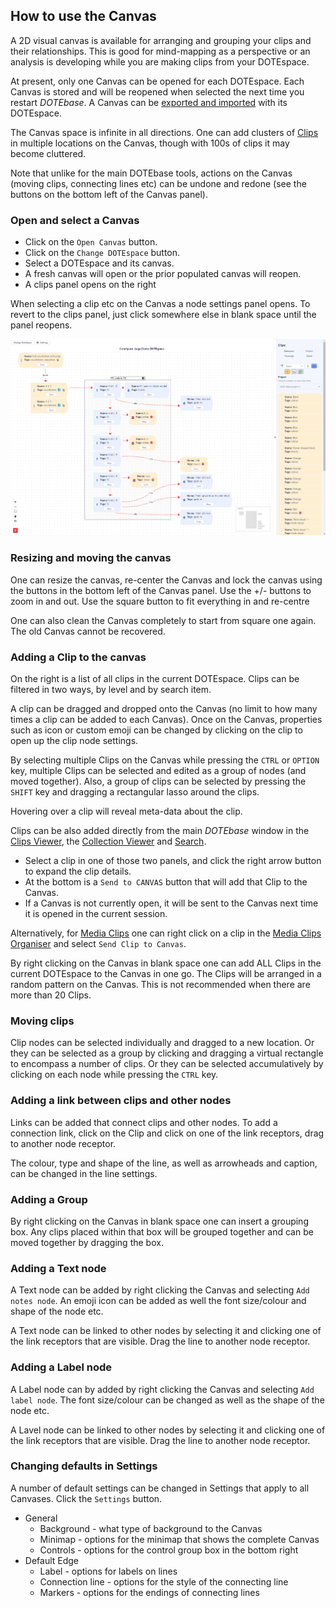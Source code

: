 ## How to use the Canvas

A 2D visual canvas is available for arranging and grouping your clips and their relationships.
This is good for mind-mapping as a perspective or an analysis is developing while you are making clips from your DOTEspace.

At present, only one Canvas can be opened for each DOTEspace.
Each Canvas is stored and will be reopened when selected the next time you restart _DOTEbase_.
A Canvas can be [exported and imported](export.md) with its DOTEspace.

The Canvas space is infinite in all directions.
One can add clusters of [Clips](clips.md) in multiple locations on the Canvas, though with 100s of clips it may become cluttered.

Note that unlike for the main DOTEbase tools, actions on the Canvas (moving clips, connecting lines etc) can be undone and redone (see the buttons on the bottom left of the Canvas panel).

### Open and select a Canvas

- Click on the `Open Canvas` button.
- Click on the `Change DOTEspace` button.
- Select a DOTEspace and its canvas.
- A fresh canvas will open or the prior populated canvas will reopen.
- A clips panel opens on the right

When selecting a clip etc on the Canvas a node settings panel opens.
To revert to the clips panel, just click somewhere else in blank space until the panel reopens.

[![Canvas example](images/canvas/canvas-example.png)](images/canvas/canvas-example.png)

### Resizing and moving the canvas

One can resize the canvas, re-center the Canvas and lock the canvas using the buttons in the bottom left of the Canvas panel.
Use the +/- buttons to zoom in and out.
Use the square button to fit everything in and re-centre

One can also clean the Canvas completely to start from square one again.
The old Canvas cannot be recovered.

### Adding a Clip to the canvas

On the right is a list of all clips in the current DOTEspace.
Clips can be filtered in two ways, by level and by search item.

A clip can be dragged and dropped onto the Canvas (no limit to how many times a clip can be added to each Canvas).
Once on the Canvas, properties such as icon or custom emoji can be changed by clicking on the clip to open up the clip node settings.

By selecting multiple Clips on the Canvas while pressing the `CTRL` or `OPTION` key, multiple Clips can be selected and edited as a group of nodes (and moved together).
Also, a group of clips can be selected by pressing the `SHIFT` key and dragging a rectangular lasso around the clips.

Hovering over a clip will reveal meta-data about the clip.

Clips can be also added directly from the main _DOTEbase_ window in the [Clips Viewer](clips-viewer.md), the [Collection Viewer](collection-viewer.md) and [Search](search.md).
- Select a clip in one of those two panels, and click the right arrow  button to expand the clip details.
- At the bottom is a `Send to CANVAS` button that will add that Clip to the Canvas.
- If a Canvas is not currently open, it will be sent to the Canvas next time it is opened in the current session.

Alternatively, for [Media Clips](media-clip.md) one can right click on a clip in the [Media Clips Organiser](media-clips-organiser.md) and select `Send Clip to Canvas`.

By right clicking on the Canvas in blank space one can add ALL Clips in the current DOTEspace to the Canvas in one go.
The Clips will be arranged in a random pattern on the Canvas.
This is not recommended when there are more than 20 Clips.

### Moving clips

Clip nodes can be selected individually and dragged to a new location.
Or they can be selected as a group by clicking and dragging a virtual rectangle to encompass a number of clips.
Or they can be selected accumulatively by clicking on each node while pressing the `CTRL` key.

### Adding a link between clips and other nodes

Links can be added that connect clips and other nodes.
To add a connection link, click on the Clip and click on one of the link receptors, drag to another node receptor.

The colour, type and shape of the line, as well as arrowheads and caption, can be changed in the line settings.

### Adding a Group

By right clicking on the Canvas in blank space one can insert a grouping box.
Any clips placed within that box will be grouped together and can be moved together by dragging the box.

### Adding a Text node

A Text node can be added by right clicking the Canvas and selecting `Add notes node`.
An emoji icon can be added as well the font size/colour and shape of the node etc.

A Text node can be linked to other nodes by selecting it and clicking one of the link receptors that are visible.
Drag the line to another node receptor.

### Adding a Label node

A Label node can by added by right clicking the Canvas and selecting `Add label node`.
The font size/colour can be changed as well as the shape of the node etc.

A Lavel node can be linked to other nodes by selecting it and clicking one of the link receptors that are visible.
Drag the line to another node receptor.

### Changing defaults in Settings

A number of default settings can be changed in Settings that apply to all Canvases.
Click the `Settings` button.

- General
  - Background - what type of background to the Canvas
  - Minimap - options for the minimap that shows the complete Canvas
  - Controls - options for the control group box in the bottom right
- Default Edge
  - Label - options for labels on lines
  - Connection line - options for the style of the connecting line
  - Markers - options for the endings of connecting lines
 